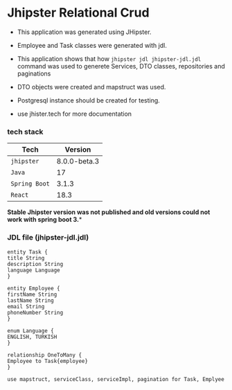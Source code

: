 # Jhipster Relational Crud

- This application was generated using JHipster. 

- Employee and Task classes were generated with jdl.

- This application shows that how `jhipster jdl jhipster-jdl.jdl` command was used to generete Services, DTO classes, repositories and paginations 

- DTO objects were created and  mapstruct was used.

- Postgresql instance should be created for testing.

- use jhister.tech for more documentation 


### tech stack

| Tech          | Version                                                                                                 |
|---------------|---------------------------------------------------------------------------------------------------------|
| `jhipster`    | 8.0.0-beta.3   |
| `Java`        | 17                                                                                                      |
| `Spring Boot` | 3.1.3                                                                                                   |
| `React`       | 18.3                                                                                                    |

**Stable Jhipster version was not published and old versions could not work with spring boot 3.***

### JDL file (jhipster-jdl.jdl)
```
entity Task {
title String
description String
language Language
}

entity Employee {
firstName String
lastName String
email String
phoneNumber String
}

enum Language {
ENGLISH, TURKISH
}

relationship OneToMany {
Employee to Task{employee}
}

use mapstruct, serviceClass, serviceImpl, pagination for Task, Emplyee
```
